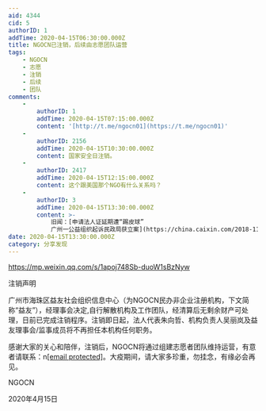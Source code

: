 ```yaml
---
aid: 4344
cid: 5
authorID: 1
addTime: 2020-04-15T06:30:00.000Z
title: NGOCN已注销，后续由志愿团队运营
tags:
    - NGOCN
    - 志愿
    - 注销
    - 后续
    - 团队
comments:
    -
        authorID: 1
        addTime: 2020-04-15T07:15:00.000Z
        content: '[http://t.me/ngocn01](https://t.me/ngocn01)'
    -
        authorID: 2156
        addTime: 2020-04-15T10:30:00.000Z
        content: 国家安全日注销。
    -
        authorID: 2417
        addTime: 2020-04-15T12:15:00.000Z
        content: 这个跟美国那个NGO有什么关系吗？
    -
        authorID: 3
        addTime: 2020-04-15T13:30:00.000Z
        content: >-
            旧闻：[申请法人证延期遭“踢皮球”
            广州一公益组织起诉民政局获立案](https://china.caixin.com/2018-11-09/101344830.html)
date: 2020-04-15T13:30:00.000Z
category: 分享发现
---
```


https://mp.weixin.qq.com/s/1apoj748Sb-duoW1sBzNyw

注销声明

广州市海珠区益友社会组织信息中心（为NGOCN民办非企业注册机构，下文简称“益友”），经理事会决定,自行解散机构及工作团队，经清算后无剩余财产可处理，日前已完成注销程序。注销即日起，法人代表朱向哲、机构负责人吴丽岚及益友理事会/监事成员将不再担任本机构任何职务。

感谢大家的关心和陪伴，注销后，NGOCN将通过组建志愿者团队维持运营，有意者请联系：n[\[email protected\]](/cdn-cgi/l/email-protection)。大疫期间，请大家多珍重，勿挂念，有缘必会再见。

NGOCN

2020年4月15日
